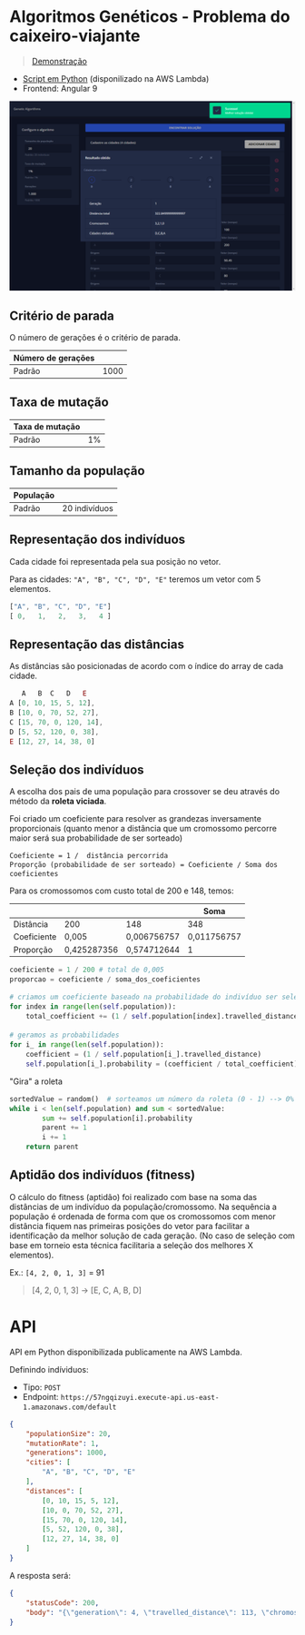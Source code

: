 # Algoritmos Genéticos - Problema do caixeiro-viajante

> [Demonstração](https://caixeiro-viajante.tiagoboeing.com/)

- [Script em Python](#api) (disponilizado na AWS Lambda)
- Frontend: Angular 9

![](screenshots/demo.png)

## Critério de parada

O número de gerações é o critério de parada.

| Número de gerações |      |
| ------------------ | ---- |
| Padrão             | 1000 |

## Taxa de mutação

| Taxa de mutação |     |
| --------------- | --- |
| Padrão          | 1%  |

## Tamanho da população

| População |               |
| --------- | ------------- |
| Padrão    | 20 indivíduos |

## Representação dos indivíduos

Cada cidade foi representada pela sua posição no vetor.

Para as cidades: `"A", "B", "C", "D", "E"` teremos um vetor com 5 elementos.

```js
["A", "B", "C", "D", "E"]
[ 0,   1,   2,   3,   4 ]
```

## Representação das distâncias

As distâncias são posicionadas de acordo com o índice do array de cada cidade.

```js
   A   B  C   D   E
A [0, 10, 15, 5, 12],
B [10, 0, 70, 52, 27],
C [15, 70, 0, 120, 14],
D [5, 52, 120, 0, 38],
E [12, 27, 14, 38, 0]
```

## Seleção dos indivíduos

A escolha dos pais de uma população para crossover se deu através do método da **roleta viciada**.

Foi criado um coeficiente para resolver as grandezas inversamente proporcionais (quanto menor a distância que um cromossomo percorre maior será sua probabilidade de ser sorteado)

```text
Coeficiente = 1 /  distância percorrida
Proporção (probabilidade de ser sorteado) = Coeficiente / Soma dos coeficientes
```

Para os cromossomos com custo total de 200 e 148, temos:

|             |             |             | Soma        |
| ----------- | ----------- | ----------- | ----------- |
| Distância   | 200         | 148         | 348         |
| Coeficiente | 0,005       | 0,006756757 | 0,011756757 |
| Proporção   | 0,425287356 | 0,574712644 | 1           |

```python
coeficiente = 1 / 200 # total de 0,005
proporcao = coeficiente / soma_dos_coeficientes
```

```python
# criamos um coeficiente baseado na probabilidade do indivíduo ser selecionado e somamos
for index in range(len(self.population)):
    total_coefficient += (1 / self.population[index].travelled_distance)

# geramos as probabilidades
for i_ in range(len(self.population)):
    coefficient = (1 / self.population[i_].travelled_distance)
    self.population[i_].probability = (coefficient / total_coefficient)
```

"Gira" a roleta

```python
sortedValue = random()  # sorteamos um número da roleta (0 - 1) --> 0% a 100%
while i < len(self.population) and sum < sortedValue:
        sum += self.population[i].probability
        parent += 1
        i += 1
    return parent
```

## Aptidão dos indivíduos (fitness)   

O cálculo do fitness (aptidão) foi realizado com base na soma das distâncias de um indivíduo da população/cromossomo. Na sequência a população é ordenada de forma com que os cromossomos com menor distância fiquem nas primeiras posições do vetor para facilitar a identificação da melhor solução de cada geração. (No caso de seleção com base em torneio esta técnica facilitaria a seleção dos melhores X elementos).

Ex.: `[4, 2, 0, 1, 3]` = 91

> [4, 2, 0, 1, 3] → [E, C, A, B, D]

# API

API em Python disponibilizada publicamente na AWS Lambda.

Definindo indíviduos:

- Tipo: `POST`
- Endpoint: `https://57ngqizuyi.execute-api.us-east-1.amazonaws.com/default`


```json
{
    "populationSize": 20,
    "mutationRate": 1,
    "generations": 1000,
    "cities": [
        "A", "B", "C", "D", "E"
    ],
    "distances": [ 
        [0, 10, 15, 5, 12],
        [10, 0, 70, 52, 27],
        [15, 70, 0, 120, 14],
        [5, 52, 120, 0, 38],
        [12, 27, 14, 38, 0]
    ]
}
```

A resposta será:

```json
{
    "statusCode": 200,
    "body": "{\"generation\": 4, \"travelled_distance\": 113, \"chromosome\": [4, 1, 3, 0, 2], \"cities\": [\"E\", \"B\", \"D\", \"A\", \"C\"]}"
}
```
